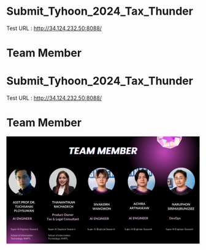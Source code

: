 # Submit_Tyhoon_2024_Tax_Thunder
 

Test URL : http://34.124.232.50:8088/



# Team Member 

# Submit_Tyhoon_2024_Tax_Thunder
 
Test URL : http://34.124.232.50:8088/
# Team Member 


![Team Members](/image/team.jpg)